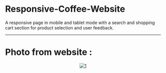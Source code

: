 # Responsive-Coffee-Website


A responsive page in mobile and tablet mode with a search and shopping cart section for product selection and user feedback.


<hr>

# Photo from website :


<div>
  <center><a href="https://ibb.co/F7dGfxL"><img src="https://i.ibb.co/PCVBbmv/1.png" alt="1" border="0"></a></center>
</div>






